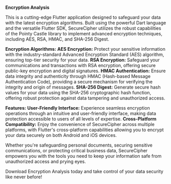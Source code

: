 **Encryption Analysis**

This is a cutting-edge Flutter application designed to safeguard your data with the latest encryption algorithms. Built using the powerful Dart language and the versatile Flutter SDK, SecureCipher utilizes the robust capabilities of the Pointy Castle library to implement advanced encryption techniques, including AES, RSA, HMAC, and SHA-256 Digest.

**Encryption Algorithms:**
**AES Encryption:** Protect your sensitive information with the industry-standard Advanced Encryption Standard (AES) algorithm, ensuring top-tier security for your data.
**RSA Encryption:** Safeguard your communications and transactions with RSA encryption, offering secure public-key encryption and digital signatures.
**HMAC Authentication:** Ensure data integrity and authenticity through HMAC (Hash-based Message Authentication Code), providing a secure mechanism for verifying the integrity and origin of messages.
**SHA-256 Digest:** Generate secure hash values for your data using the SHA-256 cryptographic hash function, offering robust protection against data tampering and unauthorized access.

**Features:**
**User-Friendly Interface:** Experience seamless encryption operations through an intuitive and user-friendly interface, making data protection accessible to users of all levels of expertise.
**Cross-Platform Compatibility:** Enjoy the convenience of SecureCipher across multiple platforms, with Flutter's cross-platform capabilities allowing you to encrypt your data securely on both Android and iOS devices.

Whether you're safeguarding personal documents, securing sensitive communications, or protecting critical business data, SecureCipher empowers you with the tools you need to keep your information safe from unauthorized access and prying eyes.

Download Encryption Analysis today and take control of your data security like never before!
